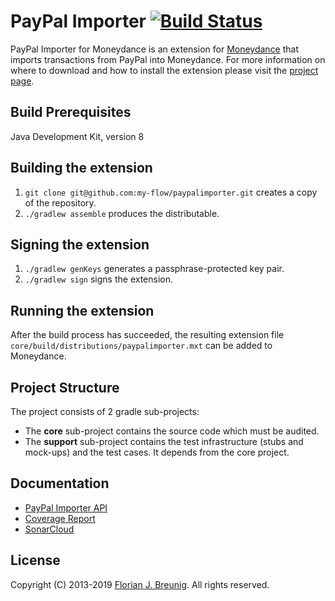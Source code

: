 # PayPal Importer [![Build Status](https://travis-ci.org/my-flow/paypalimporter.svg?branch=master)](https://travis-ci.org/my-flow/paypalimporter)

PayPal Importer for Moneydance is an extension for
[Moneydance](http://www.moneydance.com) that imports transactions from PayPal
into Moneydance. For more information on where to download and how to install
the extension please visit the
[project page](http://my-flow.github.io/paypalimporter/).

## Build Prerequisites
Java Development Kit, version 8

## Building the extension
1. `git clone git@github.com:my-flow/paypalimporter.git` creates a copy of the
repository.
2. `./gradlew assemble` produces the distributable.

## Signing the extension
1. `./gradlew genKeys` generates a passphrase-protected key pair.
2. `./gradlew sign` signs the extension.

## Running the extension
After the build process has succeeded, the resulting extension file
`core/build/distributions/paypalimporter.mxt` can be added to Moneydance.

## Project Structure
The project consists of 2 gradle sub-projects:
- The **core** sub-project contains the source code which must be audited.
- The **support** sub-project contains the test infrastructure (stubs and
mock-ups) and the test cases. It depends from the core project.

## Documentation
* [PayPal Importer API](http://my-flow.github.io/paypalimporter/docs/api/)
* [Coverage Report](http://my-flow.github.io/paypalimporter/docs/coverage-report/)
* [SonarCloud](https://sonarcloud.io/organizations/paypalimporter/)

## License
Copyright (C) 2013-2019 [Florian J. Breunig](http://www.my-flow.com).
All rights reserved.
